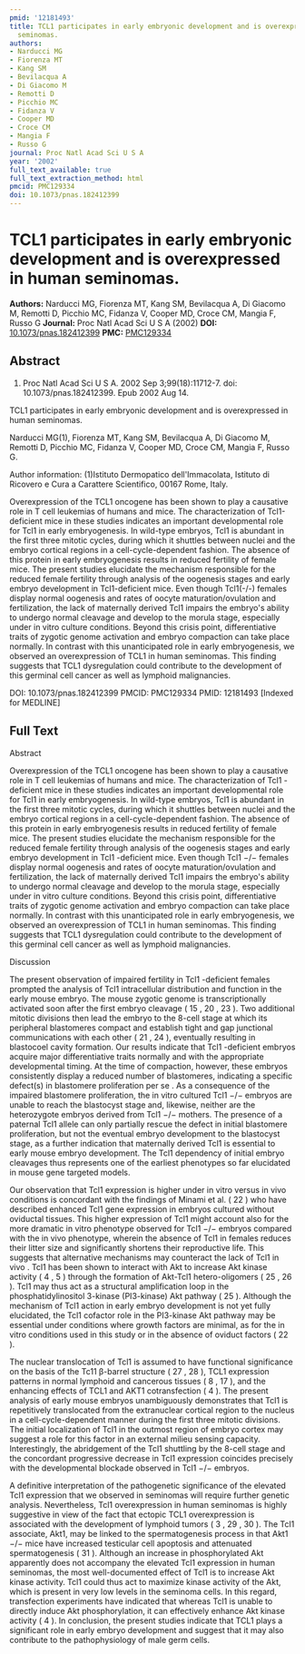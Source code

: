 ```yaml
---
pmid: '12181493'
title: TCL1 participates in early embryonic development and is overexpressed in human
  seminomas.
authors:
- Narducci MG
- Fiorenza MT
- Kang SM
- Bevilacqua A
- Di Giacomo M
- Remotti D
- Picchio MC
- Fidanza V
- Cooper MD
- Croce CM
- Mangia F
- Russo G
journal: Proc Natl Acad Sci U S A
year: '2002'
full_text_available: true
full_text_extraction_method: html
pmcid: PMC129334
doi: 10.1073/pnas.182412399
---
```


# TCL1 participates in early embryonic development and is overexpressed in human seminomas.
**Authors:** Narducci MG, Fiorenza MT, Kang SM, Bevilacqua A, Di Giacomo M, Remotti D, Picchio MC, Fidanza V, Cooper MD, Croce CM, Mangia F, Russo G
**Journal:** Proc Natl Acad Sci U S A (2002)
**DOI:** [10.1073/pnas.182412399](https://doi.org/10.1073/pnas.182412399)
**PMC:** [PMC129334](https://www.ncbi.nlm.nih.gov/pmc/articles/PMC129334/)

## Abstract

1. Proc Natl Acad Sci U S A. 2002 Sep 3;99(18):11712-7. doi: 
10.1073/pnas.182412399. Epub 2002 Aug 14.

TCL1 participates in early embryonic development and is overexpressed in human 
seminomas.

Narducci MG(1), Fiorenza MT, Kang SM, Bevilacqua A, Di Giacomo M, Remotti D, 
Picchio MC, Fidanza V, Cooper MD, Croce CM, Mangia F, Russo G.

Author information:
(1)Istituto Dermopatico dell'Immacolata, Istituto di Ricovero e Cura a Carattere 
Scientifico, 00167 Rome, Italy.

Overexpression of the TCL1 oncogene has been shown to play a causative role in T 
cell leukemias of humans and mice. The characterization of Tcl1-deficient mice 
in these studies indicates an important developmental role for Tcl1 in early 
embryogenesis. In wild-type embryos, Tcl1 is abundant in the first three mitotic 
cycles, during which it shuttles between nuclei and the embryo cortical regions 
in a cell-cycle-dependent fashion. The absence of this protein in early 
embryogenesis results in reduced fertility of female mice. The present studies 
elucidate the mechanism responsible for the reduced female fertility through 
analysis of the oogenesis stages and early embryo development in Tcl1-deficient 
mice. Even though Tcl1(-/-) females display normal oogenesis and rates of oocyte 
maturation/ovulation and fertilization, the lack of maternally derived Tcl1 
impairs the embryo's ability to undergo normal cleavage and develop to the 
morula stage, especially under in vitro culture conditions. Beyond this crisis 
point, differentiative traits of zygotic genome activation and embryo compaction 
can take place normally. In contrast with this unanticipated role in early 
embryogenesis, we observed an overexpression of TCL1 in human seminomas. This 
finding suggests that TCL1 dysregulation could contribute to the development of 
this germinal cell cancer as well as lymphoid malignancies.

DOI: 10.1073/pnas.182412399
PMCID: PMC129334
PMID: 12181493 [Indexed for MEDLINE]

## Full Text

Abstract

Overexpression of the TCL1 oncogene has been shown to play a causative role in T cell leukemias of humans and mice. The characterization of Tcl1 -deficient mice in these studies indicates an important developmental role for Tcl1 in early embryogenesis. In wild-type embryos, Tcl1 is abundant in the first three mitotic cycles, during which it shuttles between nuclei and the embryo cortical regions in a cell-cycle-dependent fashion. The absence of this protein in early embryogenesis results in reduced fertility of female mice. The present studies elucidate the mechanism responsible for the reduced female fertility through analysis of the oogenesis stages and early embryo development in Tcl1 -deficient mice. Even though Tcl1 −/− females display normal oogenesis and rates of oocyte maturation/ovulation and fertilization, the lack of maternally derived Tcl1 impairs the embryo's ability to undergo normal cleavage and develop to the morula stage, especially under in vitro culture conditions. Beyond this crisis point, differentiative traits of zygotic genome activation and embryo compaction can take place normally. In contrast with this unanticipated role in early embryogenesis, we observed an overexpression of TCL1 in human seminomas. This finding suggests that TCL1 dysregulation could contribute to the development of this germinal cell cancer as well as lymphoid malignancies.

Discussion

The present observation of impaired fertility in Tcl1 -deficient females prompted the analysis of Tcl1 intracellular distribution and function in the early mouse embryo. The mouse zygotic genome is transcriptionally activated soon after the first embryo cleavage ( 15 , 20 , 23 ). Two additional mitotic divisions then lead the embryo to the 8-cell stage at which its peripheral blastomeres compact and establish tight and gap junctional communications with each other ( 21 , 24 ), eventually resulting in blastocoel cavity formation. Our results indicate that Tcl1 -deficient embryos acquire major differentiative traits normally and with the appropriate developmental timing. At the time of compaction, however, these embryos consistently display a reduced number of blastomeres, indicating a specific defect(s) in blastomere proliferation per se . As a consequence of the impaired blastomere proliferation, the in vitro cultured Tcl1 −/− embryos are unable to reach the blastocyst stage and, likewise, neither are the heterozygote embryos derived from Tcl1 −/− mothers. The presence of a paternal Tcl1 allele can only partially rescue the defect in initial blastomere proliferation, but not the eventual embryo development to the blastocyst stage, as a further indication that maternally derived Tcl1 is essential to early mouse embryo development. The Tcl1 dependency of initial embryo cleavages thus represents one of the earliest phenotypes so far elucidated in mouse gene targeted models.

Our observation that Tcl1 expression is higher under in vitro versus in vivo conditions is concordant with the findings of Minami et al. ( 22 ) who have described enhanced Tcl1 gene expression in embryos cultured without oviductal tissues. This higher expression of Tcl1 might account also for the more dramatic in vitro phenotype observed for Tcl1 −/− embryos compared with the in vivo phenotype, wherein the absence of Tcl1 in females reduces their litter size and significantly shortens their reproductive life. This suggests that alternative mechanisms may counteract the lack of Tcl1 in vivo . Tcl1 has been shown to interact with Akt to increase Akt kinase activity ( 4 , 5 ) through the formation of Akt-Tcl1 hetero-oligomers ( 25 , 26 ). Tcl1 may thus act as a structural amplification loop in the phosphatidylinositol 3-kinase (PI3-kinase) Akt pathway ( 25 ). Although the mechanism of Tcl1 action in early embryo development is not yet fully elucidated, the Tcl1 cofactor role in the PI3-kinase Akt pathway may be essential under conditions where growth factors are minimal, as for the in vitro conditions used in this study or in the absence of oviduct factors ( 22 ).

The nuclear translocation of Tcl1 is assumed to have functional significance on the basis of the Tc11 β-barrel structure ( 27 , 28 ), TCL1 expression patterns in normal lymphoid and cancerous tissues ( 8 , 17 ), and the enhancing effects of TCL1 and AKT1 cotransfection ( 4 ). The present analysis of early mouse embryos unambiguously demonstrates that Tcl1 is repetitively translocated from the extranuclear cortical region to the nucleus in a cell-cycle-dependent manner during the first three mitotic divisions. The initial localization of Tcl1 in the outmost region of embryo cortex may suggest a role for this factor in an external milieu sensing capacity. Interestingly, the abridgement of the Tcl1 shuttling by the 8-cell stage and the concordant progressive decrease in Tcl1 expression coincides precisely with the developmental blockade observed in Tcl1 −/− embryos.

A definitive interpretation of the pathogenetic significance of the elevated Tcl1 expression that we observed in seminomas will require further genetic analysis. Nevertheless, Tcl1 overexpression in human seminomas is highly suggestive in view of the fact that ectopic TCL1 overexpression is associated with the development of lymphoid tumors ( 3 , 29 , 30 ). The Tcl1 associate, Akt1, may be linked to the spermatogenesis process in that Akt1 −/− mice have increased testicular cell apoptosis and attenuated spermatogenesis ( 31 ). Although an increase in phosphorylated Akt apparently does not accompany the elevated Tcl1 expression in human seminomas, the most well-documented effect of Tcl1 is to increase Akt kinase activity. Tcl1 could thus act to maximize kinase activity of the Akt, which is present in very low levels in the seminoma cells. In this regard, transfection experiments have indicated that whereas Tcl1 is unable to directly induce Akt phosphorylation, it can effectively enhance Akt kinase activity ( 4 ). In conclusion, the present studies indicate that TCL1 plays a significant role in early embryo development and suggest that it may also contribute to the pathophysiology of male germ cells.
